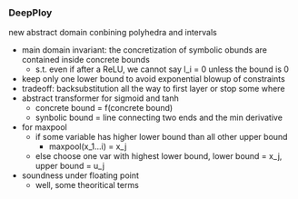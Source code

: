 ### DeepPloy

new abstract domain conbining polyhedra and intervals
- main domain invariant: the concretization of symbolic obunds are contained inside concrete bounds
  - s.t. even if after a ReLU, we cannot say l_i = 0 unless the bound is 0
- keep only one lower bound to avoid exponential blowup of constraints
- tradeoff: backsubstitution all the way to first layer or stop some where
- abstract transformer for sigmoid and tanh
  - concrete bound = f(concrete bound)
  - synbolic bound = line connecting two ends and the min derivative
- for maxpool
  - if some variable has higher lower bound than all other upper bound
    - maxpool(x_1...i) = x_j
  - else choose one var with highest lower bound, lower bound = x_j, upper bound = u_j
- soundness under floating point
  - well, some theoritical terms